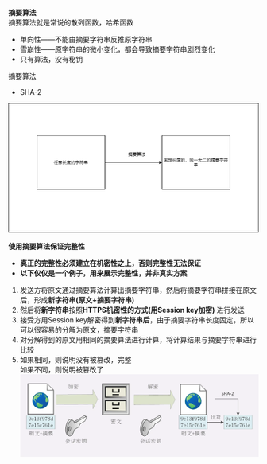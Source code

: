 **摘要算法**  
摘要算法就是常说的散列函数，哈希函数      
* 单向性——不能由摘要字符串反推原字符串
* 雪崩性——原字符串的微小变化，都会导致摘要字符串剧烈变化  
* 只有算法，没有秘钥 

摘要算法
* SHA-2  


![img](p/未命名绘图5.png)  



**使用摘要算法保证完整性**

* **真正的完整性必须建立在机密性之上，否则完整性无法保证**   
* **以下仅仅是一个例子，用来展示完整性，并非真实方案**

1. 发送方将原文通过摘要算法计算出摘要字符串，然后将摘要字符串拼接在原文后，形成**新字符串(原文+摘要字符串)**    
2. 然后将**新字符串**按照**HTTPS机密性的方式(用Session key加密)** 进行发送   
3. 接受方用Session key解密得到**新字符串后**，由于摘要字符串长度固定，所以可以很容易的分解为原文，摘要字符串  
4. 对分解得到的原文用相同的摘要算法进行计算，将计算结果与摘要字符串进行比较
5. 如果相同，则说明没有被篡改，完整   
   如果不同，则说明被篡改了    
   ![img](p/img_1.png)  